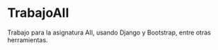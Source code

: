 TrabajoAII
==========

Trabajo para la asignatura AII, usando Django y Bootstrap, entre otras herramientas.
